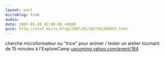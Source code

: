 ```yaml
---
layout: post
microblog: true
audio: 
date: 2007-05-28 02:00:00 +0200
guid: http://xtof.micro.blog/2007/05/28/t81266692.html
---
```

cherche microformateur ou "trice" pour animer / tester un atelier tournant de 15 minutes à l'ExploreCamp [upcoming.yahoo.com/event/184](http://upcoming.yahoo.com/event/184)

